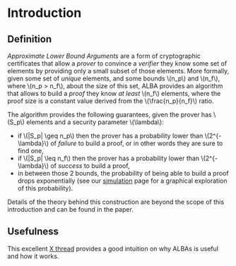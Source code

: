 # Introduction

## Definition

_Approximate Lower Bound Arguments_ are a form of cryptographic certificates that allow a _prover_ to convince a _verifier_ they know some set of elements by providing only a small subset of those elements. More formally, given some set of _unique_ elements, and some bounds \\(n_p\\) and \\(n_f\\), where \\(n_p > n_f\\), about the size of this set, ALBA provides an algorithm that allows to build a _proof_ they know _at least_ \\(n_f\\) elements, where the proof size is a constant value derived from the \\(\frac{n_p}{n_f}\\) ratio.

The algorithm provides the following guarantees, given the prover has \\(S_p\\) elements and a security parameter \\(\lambda\\):

* if \\(|S_p| \geq n_p\\) then the prover has a probability lower than \\(2^{-\lambda}\\) of _failure_ to build a proof, or in other words they are sure to find one,
* if \\(|S_p| \leq n_f\\) then the prover has a probability lower than \\(2^{-\lambda}\\) of _success_ to build a proof,
* in between those 2 bounds, the probability of being able to build a proof drops exponentially (see our [simulation](./simulation.md) page for a graphical exploration of this probability).

Details of the theory behind this construction are beyond the scope of this introduction and can be found in the paper.

## Usefulness

This excellent [X thread](https://x.com/Quantumplation/status/1783188333046255997) provides a good intuition on why ALBAs is useful and how it works.
